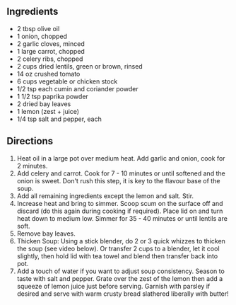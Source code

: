 ## Ingredients

- 2 tbsp olive oil
- 1 onion, chopped
- 2 garlic cloves, minced
- 1 large carrot, chopped
- 2 celery ribs, chopped
- 2 cups dried lentils, green or brown, rinsed
- 14 oz crushed tomato
- 6 cups vegetable or chicken stock
- 1/2 tsp each cumin and coriander powder
- 1 1/2 tsp paprika powder
- 2 dried bay leaves
- 1 lemon (zest + juice)
- 1/4 tsp salt and pepper, each


## Directions

1. Heat oil in a large pot over medium heat. Add garlic and onion, cook for 2 minutes.
2. Add celery and carrot. Cook for 7 - 10 minutes or until softened and the onion is sweet. Don't rush this step, it is key to the flavour base of the soup.
3. Add all remaining ingredients except the lemon and salt. Stir. 
4. Increase heat and bring to simmer. Scoop scum on the surface off and discard (do this again during cooking if required). Place lid on and turn heat down to medium low. Simmer for 35 - 40 minutes or until lentils are soft.
5. Remove bay leaves.
6. Thicken Soup: Using a stick blender, do 2 or 3 quick whizzes to thicken the soup (see video below). Or transfer 2 cups to a blender, let it cool slightly, then hold lid with tea towel and blend then transfer back into pot.
7. Add a touch of water if you want to adjust soup consistency. Season to taste with salt and pepper. Grate over the zest of the lemon then add a squeeze of lemon juice just before serving. Garnish with parsley if desired and serve with warm crusty bread slathered liberally with butter!
